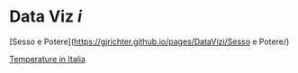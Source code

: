 # Data Viz *i*

[Sesso e Potere](https://gjrichter.github.io/pages/DataVizi/Sesso e Potere/)

[Temperature in Italia](https://gjrichter.github.io/pages/DataVizi/MeteoItalia/)







